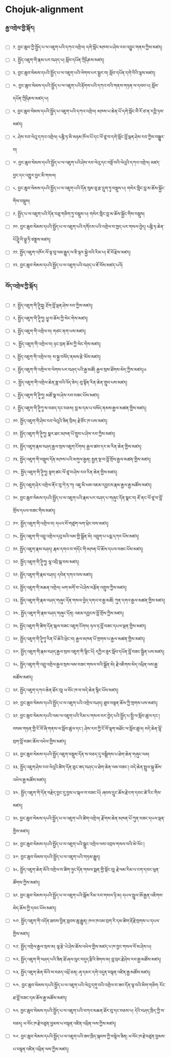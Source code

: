 # Chojuk-alignment
### རྒྱ་འགྲེལ་གྱི་སྐོར།
- [ ] ༡. བྱང་ཆུབ་ཀྱི་སྤྱོད་པ་ལ་འཇུག་པའི་དཀའ་འགྲེལ། དགེ་སློང་མཁས་པ་ཤེས་རབ་འབྱུང་གནས་ཀྱིས་མཛད།
- [ ] ༢. སྤྱོད་འཇུག་གི་རྣམ་པར་བཤད་པ། སློབ་དཔོན་ཀྲིཥིཎས་མཛད།
- [ ] ༣. བྱང་ཆུབ་སེམས་དཔའི་སྤྱོད་པ་ལ་འཇུག་པའི་ལེགས་པར་སྦྱར་བ། སློབ་དཔོན་དགེ་བིའི་ལྷས་མཛད།
- [ ] ༤. བྱང་ཆུབ་སེམས་དཔའི་སྤྱོད་པ་ལ་འཇུག་པའི་རྟོགས་པའི་དཀའ་བའི་གནས་གཏན་ལ་དབབ་པ། སློབ་དཔོན་ཀྲིཥིཎས་མཛད་པ།
- [ ] ༥. བྱང་ཆུབ་སེམས་དཔའི་སྤྱོད་པ་འཇུག་པའི་དཀའ་འགྲེལ། མཁས་པ་ཆེན་པོ་དགེ་སློང་བཻ་རོ་ཙ་ན་རཀྵི་ཏས་མཛད།
- [ ] ༦. ཤེས་རབ་ལེའུ་དཀའ་འགྲེལ། པཎྜི་ཏ་མི་མཉམ་ཁོལ་པོ་དང་ལོ་ཙཱ་བ་དགེ་སློང་བློ་ལྡན་ཤེས་རབ་ཀྱིས་བསྒྱུར་བ།
- [ ] ༧. བྱང་ཆུབ་སེམས་དཔའི་སྤྱོད་པ་ལ་འཇུག་པའི་ཤེས་རབ་ལེའུ་དང་བསྔོ་བའི་ལེའུའི་དཀའ་འགྲེལ། མཛད་བྱང་དང་འགྱུར་བྱང་མི་གསལ།
- [ ] ༨. བྱང་ཆུབ་སེམས་དཔའི་སྤྱོད་པ་ལ་འཇུག་པའི་དོན་སུམ་ཅུ་རྩ་དྲུག་ཏུ་བསྡུས་པ། གསེར་གླིང་བླ་མ་ཆོས་སྐྱོང་གིས་བསྡུས།
- [ ] ༩. སྤྱོད་པ་ལ་འཇུག་པའི་དོན་བཅུ་གཅིག་ཏུ་བསྡུས་པ། གསེར་གླིང་བླ་མ་ཆོས་སྐྱོང་གིས་བསྡུས།
- [ ] ༡༠. བྱང་ཆུབ་སེམས་དཔའི་སྤྱོད་པ་ལ་འཇུག་པའི་དགོངས་པའི་འགྲེལ་བ་ཁྱད་པར་གསལ་བྱེད། པཎྜི་ཏ་ཆེན་པོ་ཤྲཱི་བི་བྷུ་ཏི་ཙནྡྲས་མཛད།
- [ ] ༡༡. སྤྱོད་འཇུག་འཁོར་ལོ་ལྟ་བུ་ལམ་རྒྱུད་ལ་ཇི་ལྟར་སྐྱེ་བའི་རིམ་པ། ཇོ་བོ་རྗེས་མཛད།
- [ ] ༡༢. བྱང་ཆུབ་སེམས་དཔའི་སྤྱོད་པ་ལ་འཇུག་པའི་བཤད་པ་ཇོ་བོས་མཛད་པའོ།
### བོད་འགྲེལ་ཀྱི་སྐོར།
- [ ] ༡. སྤྱོད་འཇུག་གི་ཊཱིཀྐཱ། རྔོག་བློ་ལྡན་ཤེས་རབ་ཀྱིས་མཛད།
- [ ] ༢. སྤྱོད་འཇུག་གི་ཊཱིཀཱ། ཕྱྭ་བ་ཆོས་ཀྱི་སེང་གེས་མཛད།
- [ ] ༣. སྤྱོད་འཇུག་གི་འགྲེལ་བ། གཙང་ནག་པས་མཛད།
- [ ] ༤. སྤྱོད་འཇུག་གི་འགྲེལ་བ། ཉང་བྲན་ཆོས་ཀྱི་སེང་གེས་མཛད།
- [ ] ༥. སྤྱོད་འཇུག་གི་འགྲེལ་བ། ས་སྐྱ་བསོད་ནམས་རྩེ་མོས་མཛད།
- [ ] ༦. སྤྱོད་འཇུག་གི་འགྲེལ་བ་ལེགས་པར་བཤད་པའི་རྒྱ་མཚོ། རྒྱལ་སྲས་ཐོགས་མེད་ཀྱིས་མཛད།༜
- [ ] ༧. སྤྱོད་འཇུག་གི་འགྲེལ་ཆེན་ཟླ་བའི་འོད་ཟེར། བུ་སྟོན་རིན་ཆེན་གྲུབ་པས་མཛད།
- [ ] ༨. སྤྱོད་འཇུག་གི་ཊཱིཀཱ། མཚོ་སྣ་བ་ཤེས་རབ་བཟང་པོས་མཛད།
- [ ] ༩. སྤྱོད་འཇུག་གི་ཊཱིཀཱ་ས་བཅད་དང་བཅས། བླ་མ་དམ་པ་བསོད་ནམས་རྒྱལ་མཚན་གྱིས་མཛད།
- [ ] ༡༠. སྤྱོད་འཇུག་གི་ཤེས་རབ་ལེའུའི་ཟིན་བྲིས། རྗེ་ཙོང་ཁ་པས་མཛད།
- [ ] ༡༡. སྤྱོད་འཇུག་གི་ཊཱིཀཱ། སྣར་ཐང་མཁན་པོ་གྲུབ་པ་ཤེས་རབ་ཀྱིས་མཛད།
- [ ] ༡༢. སྤྱོད་འཇུག་རྣམ་བཤད་རྒྱལ་སྲས་འཇུག་ངོགས། རྒྱལ་ཚབ་དར་མ་རིན་ཆེན་གྱིས་མཛད།
- [ ] ༡༣. སྤྱོད་འཇུག་གི་བསྡུས་དོན་མཁས་པའི་མགུལ་རྒྱན། སྤྱན་སྔ་བ་བློ་གྲོས་རྒྱལ་མཚན་གྱིས་མཛད།
- [ ] ༡༤. སྤྱོད་འཇུག་གི་ཊཱིཀཱ། སྟག་ཚང་ལོ་ཙཱ་བ་ཤེས་རབ་རིན་ཆེན་གྱིས་མཛད།
- [ ] ༡༥. སྤྱོད་འཇུག་ཤེར་འགྲེལ་ནོར་བུ་ཀེ་ཏ་ཀ། འཇུ་མི་ཕམ་འཇམ་དབྱངས་རྣམ་རྒྱལ་རྒྱ་མཚོས་མཛད།
- [ ] ༡༦. བྱང་ཆུབ་སེམས་དཔའི་སྤྱོད་པ་ལ་འཇུག་པའི་རྣམ་པར་བཤད་པ་གཞུང་དོན་སྣང་བ། ཇོ་ནང་ལོ་ཙཱ་བ་བློ་གྲོས་དཔལ་བཟང་གིས་མཛད།
- [ ] ༡༧. སྤྱོད་འཇུག་གི་འགྲེལ་བ། དཔའ་བོ་གཙུག་ལག་ཕྲེང་བས་མཛད།
- [ ] ༡༨. སྤྱོད་འཇུག་གི་འབྲུ་འགྲེལ་དབུ་མའི་ལམ་གྱི་སྒྲོན་མེ། འབྲུག་པ་པདྨ་དཀར་པོས་མཛད།
- [ ] ༡༩. སྤྱོད་འཇུག་རྣམ་བཤད། རྣམ་དགའ་བ་གདོང་གི་མཁན་པོ་ཆོས་དཔལ་བཟང་པོས་མཛད།
- [ ] ༢༠. སྤྱོད་འཇུག་གི་ཊཱིཀཱ། ལྷ་འབྲི་སྒ་བས་མཛད།
- [ ] ༢༡. སྤྱོད་འཇུག་གི་རྣམ་བཤད། དབེན་དགའ་བས་མཛད།
- [ ] ༢༢. སྤྱོད་འཇུག་གི་མཆན་འགྲེལ། ཕག་མགོ་བ་ཡེ་ཤེས་བརྩོན་འགྲུས་ཀྱིས་མཛད།
- [ ] ༢༣. སྤྱོད་འཇུག་གི་རྣམ་བཤད་གཞུང་དོན་གསལ་བྱེད་དགའ་བ་རྒྱ་མཚོ། ཀུན་དགའ་རྒྱལ་མཚན་གྱིས་མཛད།
- [ ] ༢༤. སྤྱོད་འཇུག་གི་རྣམ་བཤད་གཞུང་དོན། འཇམ་དབྱངས་བློ་གྲོས་ཀྱིས་མཛད།
- [ ] ༢༥. སྤྱོད་འཇུག་གི་ཚིག་དོན་སྐལ་བཟང་འཇུག་ངོགས། ཧལ་ཧ་བློ་བཟང་དཔལ་ལྡན་གྱིས་མཛད།
- [ ] ༢༦. སྤྱོད་འཇུག་གི་ཊཱིཀཱ་རིན་པོ་ཆེའི་ཕྲེང་བ། རྒྱལ་མཁན་པོ་གྲགས་པ་རྒྱལ་མཚན་གྱིས་མཛད།
- [ ] ༢༧. སྤྱོད་འཇུག་གི་རྣམ་བཤད་རྒྱལ་སྲས་འཇུག་གི་སྙིང་པོ། དཀྱིལ་ཟུར་སློབ་དཔོན་བློ་བཟང་སྦྱིན་པས་མཛད།
- [ ] ༢༨. སྤྱོད་འཇུག་གི་འབྲུ་འགྲེལ་རྒྱལ་སྲས་ལམ་བཟང་གསལ་བའི་སྒྲོན་མེ། རྗེ་འཇིགས་མེད་འཕྲིན་ལས་རྒྱ་མཚོས་མཛད།
- [ ] ༢༩. སྤྱོད་འཇུག་དཀའ་ཆེན་ཐོར་བུ། ཕ་བོང་ཁ་བ་བདེ་ཆེན་སྙིང་པོས་མཛད།
- [ ] ༣༠. བྱང་ཆུབ་སེམས་དཔའི་སྤྱོད་པ་ལ་འཇུག་པའི་འགྲེལ་བཤད། ཐུབ་བསྟན་ཆོས་ཀྱི་གྲགས་པས་མཛད།
- [ ] ༣༡. བྱང་ཆུབ་སེམས་དཔའི་ལམ་ལ་འཇུག་པའི་རིམ་པ་གསལ་བར་བྱེད་པའི་སྤྱོད་པ་སྤྱི་ལ་སློབ་ཚུལ་དང་། བསམ་གཏན་གྱི་ངོ་བོ་ཞི་གནས་ལ་སློབ་ཚུལ་དང་། ཤེས་རབ་ཀྱི་ངོ་བོ་ལྷག་མཐོང་ལ་སློབ་ཚུལ། བདེ་ཆེན་ལྷོ་བྲག་བློ་བཟང་ཆོས་འཕེལ་གྱིས་མཛད།
- [ ] ༣༢. བྱང་ཆུབ་སེམས་དཔའི་སྤྱོད་འཇུག་བསྡུས་དོན་ས་བཅད་དུ་བསྒྲིགས་པ་ཐེག་ཆེན་གཞུང་ལམ། 
- [ ] ༣༣. སྤྱོད་འཇུག་ཤེས་རབ་ལེའུའི་ཚིག་དོན་ཅུང་ཟད་བཤད་པ་ཐེག་ཆེན་ལམ་བཟང་། བདེ་ཆེན་སྤྲུལ་སྐུ་ཆོས་འཕེལ་རྒྱ་མཚོས་མཛད།
- [ ] ༣༤. སྤྱོད་འཇུག་གི་དོན་བརྗེད་བྱང་དུ་བྱས་པ་སྐལ་བ་བཟང་པོ། ཞབས་དྲུང་ཆོས་རྗེ་ངག་དབང་ཚེ་རིང་གིས་མཛད།
- [ ] ༣༥. བྱང་ཆུབ་སེམས་དཔའི་སྤྱོད་པ་ལ་འཇུག་པའི་ཚིག་འགྲེལ། རྫོགས་ཆེན་མཁན་པོ་ཀུན་བཟང་དཔལ་ལྡན་གྱིས་མཛད།
- [ ] ༣༦. བྱང་ཆུབ་སེམས་དཔའི་སྤྱོད་པ་ལ་འཇུག་པའི་སྒྲུང་འགྲེལ་ལས་འབྲས་གསལ་བའི་མེ་ལོང་།
- [ ] ༣༧. བྱང་ཆུབ་སེམས་དཔའི་སྤྱོད་པ་ལ་འཇུག་པའི་གཏམ་རྒྱུད།
- [ ] ༣༨. སྤྱོད་འཇུག་ཆེན་མོའི་འགྲེལ་བ་ཚིག་ཉུང་དོན་གསལ་སྨན་གྱི་སྡོང་བུ། རྗེ་ལམ་རིམ་པ་ངག་དབང་ཕུན་ཚོགས་ཀྱིས་མཛད།
- [ ] ༣༩. བྱང་ཆུབ་སེམས་དཔའི་སྤྱོད་པ་ལ་འཇུག་པའི་སྒོམ་རིམ་རབ་གསལ་ཉི་མ། དཔལ་སྤྲུལ་ཨོ་རྒྱན་འཇིགས་མེད་ཆོས་ཀྱི་དབང་པོས་མཛད།
- [ ] ༤༠. སྤྱོད་འཇུག་གི་འདོན་ཐབས་བྱིན་རླབས་ཆུ་རྒྱུན། ཁལ་ཁའམ་བྲག་རི་དམ་ཚིག་རྡོ་རྗེ་གྲགས་པ་དཔལ་གྱིས་མཛད།
- [ ] ༤༡. སྤྱོད་འགྲེལ་རྒྱལ་སྲས་མ། ལྷ་རྩེ་ཡེ་ཤེས་ཆོས་འཕེལ་གྱིས་མཛད་པ་ཁ་བྱང་གསལ་བོ་མ་ཤེས་པ།
- [ ] ༤༢. སྤྱོད་འཇུག་གི་བཤད་པའི་ཟིན་ཐོ་ཞལ་ལུང་བདུད་རྩིའི་ཟེགས་མ། བླ་བྲང་རྗེ་ཤེས་རབ་རྒྱ་མཚོས་མཛད།
- [ ] ༤༣. སྤྱོད་འཇུག་ཆེན་མོའི་ས་བཅད་འཕྲོ་ཅན། ཞྭ་དམར་དགེ་འདུན་བསྟན་འཛིན་རྒྱ་མཚོས་མཛད།
- [ ] ༤༤. བྱང་ཆུབ་སེམས་དཔའི་སྤྱོད་པ་ལ་འཇུག་པའི་ལེའུ་དགུ་བའི་འགྲེལ་བ་ཟབ་དོན་ལྟ་བའི་མིག་གཅིག རོང་ཐ་བློ་བཟང་དམ་ཆོས་རྒྱ་མཚོས་མཛད།
- [ ] ༤༥. བྱང་ཆུབ་སེམས་དཔའི་སྤྱོད་པ་ལ་འཇུག་པའི་བཀའ་མཆན་ཐོར་བུ་དང་བཅས་པ། དེའི་བཤད་ཁྲིད་ཀྱི་ས་བཅད། ཕ་བོང་ཁ་རྗེ་བཙུན་བྱམས་པ་བསྟན་འཛིན་འཕྲིན་ལས་ཀྱིས་མཛད།
- [ ] ༤༦. བྱང་ཆུབ་སེམས་དཔའི་སྤྱོད་པ་ལ་འཇུག་པའི་ཟབ་ཁྲིད་སྐབས་ཀྱི་བསྙེལ་ཟིན། ཕ་བོང་ཁ་རྗེ་བཙུན་བྱམས་པ་བསྟན་འཛིན་འཕྲིན་ལས་ཀྱིས་མཛད།

